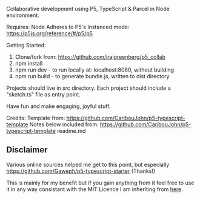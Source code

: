 Collaborative development using P5, TypeScript & Parcel in Node environment.

Requires: Node
Adheres to P5's Instanced mode: https://p5js.org/reference/#/p5/p5

Getting Started:

1. Clone/fork from: https://github.com/irajgreenberg/p5_collab
2. npm install
3. npm run dev  - to run locally at: localhost:8080, without building
4. npm run build - to generate bundle.js, written to dist directory

Projects should live in src directory. Each project should include a "sketch.ts" file as entry point.

Have fun and make engaging, joyful stuff.




Credits:
Template from: https://github.com/CaribouJohn/p5-typescript-template
Notes below included from: https://github.com/CaribouJohn/p5-typescript-template readme.md
## Disclaimer
Various online sources helped me get to this point, but especially https://github.com/Gaweph/p5-typescript-starter (Thanks!) 

This is mainly for my benefit but if you gain anything from it feel free to use it in any way consistant with the MIT Licence I am inheriting from [here](https://github.com/Gaweph/p5-typescript-starter). 

